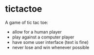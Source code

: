 # tictactoe

A game of tic tac toe:
- allow for a human player
- play against a computer player
- have some user interface (text is fine)
- never lose and win whenever possible